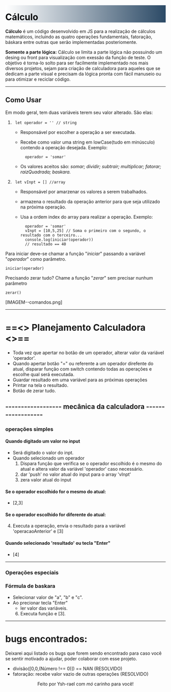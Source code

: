 <h1 style="color: #06080a; background-image: linear-gradient(to right, white,#2c4a66); padding-top: 20px; margin-top:0;">Cálculo</h1>

**Cálculo** é um código desenvolvido em JS para a realização de cálculos matemáticos, incluindo as quatro operações fundamentais, fatoração, báskara entre outras que serão implementadas posteriomente.

**Somente a parte lógica:** Cálculo se limita a parte lógica não possuindo um desing ou front para visualização com exessão da função de teste. O objetivo é torna-lo solto para ser facilmente implementado nos mais diversos projetos, sejam para criação de calculadora para aqueles que se dedicam a parte visual e precisam da lógica pronta com fácil manuseio ou para otimizar e reciclar código. 

---
## Como Usar
Em modo geral, tem duas variáveis terem seu valor alterado. São elas:
1.      let operador = '' // string
    * Responsável por escolher a operação a ser executada. 
    * Recebe como valor uma string em lowCase(tudo em minúsculo) contendo a operação desejada. Exemplo:

            operador = 'somar'
    * Os valores aceitos são: _somar; dividir; subtrair; multiplicar; fatorar; raizQuadrada; baskara._
2.      let vInpt = [] //array
    * Responsável por amarzenar os valores a serem trabalhados.
    * armazena o resultado da operação anterior para que seja utilizado na próxima operação.
    * Usa a ordem index do array para realizar a operação. Exemplo:

            operador = 'somar'
            vInpt = [10,5,25] // Soma o primeiro com o segundo, o resultado com o terceiro...
            console.log(iniciar(operador))
            // resultado == 40
Para iniciar deve-se chamar a função "_iniciar_" passando a variável "_operador_" como parâmetro.
    
    iniciar(operador)
Precisando zerar tudo? Chame a função "_zerar_" sem precisar nunhum parâmetro

    zerar()

[IMAGEM--comandos.png]

---

# ==<> Planejamento Calculadora <>==
* Toda vez que apertar no botão de um operador, alterar valor da variável 'operador'.
* Quando apertar botão "=" ou referente a um operador direfente do atual, disparar função com switch contendo todas as operações e escolhe qual será executada.
* Guardar resultado em uma variável para as próximas operações
* Printar na tela o resultado.
* Botão de zerar tudo.

## ------------------  mecânica da calculadora  ------------------
### operações simples

#### Quando digitado um valor no input 
* Será digitado o valor do inpt.
* Quando selecionado um operador 
    1. Dispara função que verifica se o operador escolhido é o mesmo do atual e altera valor da variável 'operador' caso necessário.
    2. dar 'push' no valor atual do input para o array 'vInpt'
    3. zera valor atual do input

#### Se o operador escolhido for o mesmo do atual:
*    [2,3]

#### Se o operador escolhido for diferente do atual:
4. Executa a operação, envia o resultado para a variável 'operacaoAnterior' e [3]
#### Quando selecionado 'resultado' ou tecla "Enter"
*   [4]

---
### Operações especiais
### Fórmula de baskara
* Selecionar valor de "a", "b" e "c".
* Ao precionar tecla "Enter"
    * ler valor das variáveis.
    6. Executa função e [3].
___
# bugs encontrados:
Deixarei aqui listado os bugs que forem sendo encontrado para caso você se sentir motivado a ajudar, poder colaborar com esse projeto.
* divisão([0,0,(Número !== 0)]) == NAN (RESOLVIDO)
* fatoração: recebe valor vazio de outras operações (RESOLVIDO)
<footer style="text-align: center;">Feito por Ysh-rael com <em>mó</em> carinho para você!</footer>
